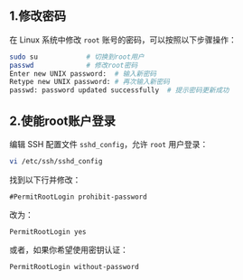 ## 1.修改密码

在 Linux 系统中修改 `root` 账号的密码，可以按照以下步骤操作：

```bash
sudo su            # 切换到root用户
passwd             # 修改root密码
Enter new UNIX password:  # 输入新密码
Retype new UNIX password: # 再次输入新密码
passwd: password updated successfully  # 提示密码更新成功
```

## 2.使能root账户登录

编辑 SSH 配置文件 `sshd_config`，允许 `root` 用户登录：

```bash
vi /etc/ssh/sshd_config
```

找到以下行并修改：

```plaintext
#PermitRootLogin prohibit-password
```

改为：

```plaintext
PermitRootLogin yes
```

或者，如果你希望使用密钥认证：

```plaintext
PermitRootLogin without-password
```
